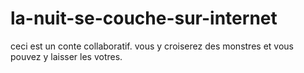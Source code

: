 # la-nuit-se-couche-sur-internet
ceci est un conte collaboratif. vous y croiserez des monstres et vous pouvez y laisser les votres.
